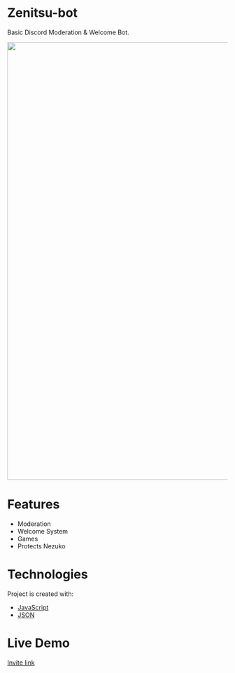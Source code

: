 # Zenitsu-bot
Basic Discord Moderation & Welcome Bot.

<img src="images/zen.gif" width="1000">

# Features
- Moderation 
- Welcome System 
- Games
- Protects Nezuko

# Technologies
Project is created with:
- [JavaScript](https://www.javascript.com/)
- [JSON](https://www.json.org/json-en.html)

# Live Demo
[Invite link](https://discord.com/oauth2/authorize?client_id=766218598913146901&permissions=8&scope=bot)
